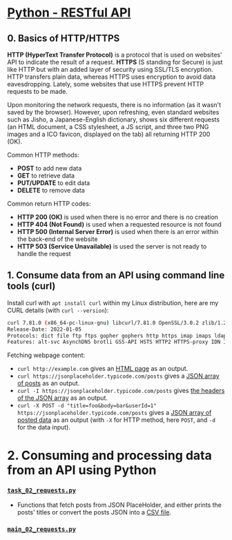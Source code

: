 # [Python - RESTful API](https://intranet.hbtn.io/projects/3111)

## 0. Basics of HTTP/HTTPS
**HTTP (HyperText Transfer Protocol)** is a protocol that is used on websites' API to indicate the result of a request. **HTTPS** (S standing for Secure) is just like HTTP but with an added layer of security using SSL/TLS encryption. HTTP transfers plain data, whereas HTTPS uses encryption to avoid data eavesdropping. Lately, some websites that use HTTPS prevent HTTP requests to be made.

Upon monitoring the network requests, there is no information (as it wasn't saved by the browser). However, upon refreshing, even standard websites such as Jisho, a Japanese-English dictionary, shows six different requests (an HTML document, a CSS stylesheet, a JS script, and three two PNG images and a ICO favicon, displayed on the tab) all returning HTTP 200 (OK).

Common HTTP methods:
- **POST** to add new data
- **GET** to retrieve data
- **PUT/UPDATE** to edit data
- **DELETE** to remove data

Common return HTTP codes:
- **HTTP 200 (OK)** is used when there is no error and there is no creation
- **HTTP 404 (Not Found)** is used when a requested resource is not found
- **HTTP 500 (Internal Server Error)** is used when there is an error within the back-end of the website
- **HTTP 503 (Service Unavailable)** is used the server is not ready to handle the request

## 1. Consume data from an API using command line tools (curl)
Install curl with `apt install curl` within my Linux distribution, here are my CURL details (with `curl --version`):
```bash
curl 7.81.0 (x86_64-pc-linux-gnu) libcurl/7.81.0 OpenSSL/3.0.2 zlib/1.2.11 brotli/1.0.9 zstd/1.4.8 libidn2/2.3.2 libpsl/0.21.0 (+libidn2/2.3.2) libssh/0.9.6/openssl/zlib nghttp2/1.43.0 librtmp/2.3 OpenLDAP/2.5.18
Release-Date: 2022-01-05
Protocols: dict file ftp ftps gopher gophers http https imap imaps ldap ldaps mqtt pop3 pop3s rtmp rtsp scp sftp smb smbs smtp smtps telnet tftp 
Features: alt-svc AsynchDNS brotli GSS-API HSTS HTTP2 HTTPS-proxy IDN IPv6 Kerberos Largefile libz NTLM NTLM_WB PSL SPNEGO SSL TLS-SRP UnixSockets zstd
```

Fetching webpage content:
* `curl http://example.com` gives an [HTML page](example.com.html) as an output.
* `curl https://jsonplaceholder.typicode.com/posts` gives a [JSON array of posts](posts.json) as an output.
* `curl -I https://jsonplaceholder.typicode.com/posts` gives [the headers of the JSON array](posts-i.txt) as an output. 
* `curl -X POST -d "title=foo&body=bar&userId=1" https://jsonplaceholder.typicode.com/posts` gives a [JSON array of posted data](foobar.json) as an output (with `-X` for HTTP method, here `POST`, and `-d` for the data input).

# 2. Consuming and processing data from an API using Python
### [`task_02_requests.py`](task_02_requests.py)
* Functions that fetch posts from JSON PlaceHolder, and either prints the posts' titles or convert the posts JSON into a [CSV file](posts.csv).
### [`main_02_requests.py`](main_02_requests.py)
